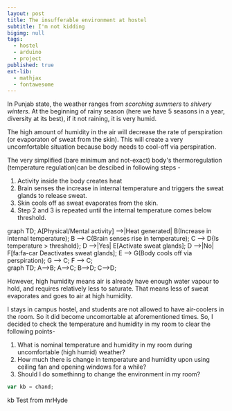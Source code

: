 ```yaml
---
layout: post
title: The insufferable environment at hostel
subtitle: I'm not kidding
bigimg: null
tags:
  - hostel
  - arduino
  - project
published: true
ext-lib:
  - mathjax
  - fontawesome
---
```


In Punjab state, the weather ranges from *scorching summers* to *shivery winters*. At the beginning of rainy season (here we have 5 seasons in a year, diversity at its best), if it not raining, it is very humid. 

The high amount of humidity in the air will decrease the rate of perspiration (or evaporaton of sweat from the skin). This will create a very uncomfortable situation because body needs to cool-off via perspiration.

The very simplified (bare minimum and not-exact) body's thermoregulation (temperature regulation)can be descibed in following steps -
1. Activity inside the body creates heat
2. Brain senses the increase in internal temperature and triggers the sweat glands to release sweat.
3. Skin cools off as sweat evaporates from the skin.
4. Step 2 and 3 is repeated until the internal temperature comes below threshold.

<div class="mermaid">
graph TD;
A[Physical/Mental activity] -->|Heat generated| B(Increase in internal temperature);
B --> C(Brain senses rise in temperature);
C --> D{Is temperature > threshold};
D -->|Yes| E[Activate sweat glands];
D -->|No| F[fa:fa-car Deactivates sweat glands];
E --> G(Body cools off via perspiration);
G --> C;
F --> C;
</div>

<div class="mermaid">
graph TD;
    A-->B;
    A-->C;
    B-->D;
    C-->D;
</div>

However, high humidity means air is already have enough water vapour to hold, and requires relatively less to saturate. That means less of sweat evaporates and goes to air at high humidity.


I stays in campus hostel, and students are not allowed to have air-coolers in the room. So it did become uncomortable at aforementioned times. So, I decided to check the temperature and humidity in my room to clear the following points-
1. What is nominal temperature and humidity in my room during uncomfortable (high humid) weather?
2. How much there is change in temperature and humidity upon using ceiling fan and opening windows for a while?
3. Should I do somethinng to change the environment in my room?

```javascript
var kb = chand;
```

kb
Test from mrHyde 

<!--stackedit_data:
eyJoaXN0b3J5IjpbLTE3NzQ3OTcxODgsMTE2NzU5MzUzNCwyOD
c5MDYwNzMsLTcyMzg4MTc4Nyw1MTc2MjM5OTFdfQ==
-->